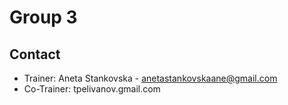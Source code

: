 # Group 3

## Contact
- Trainer: Aneta Stankovska - anetastankovskaane@gmail.com
- Co-Trainer: tpelivanov.gmail.com
